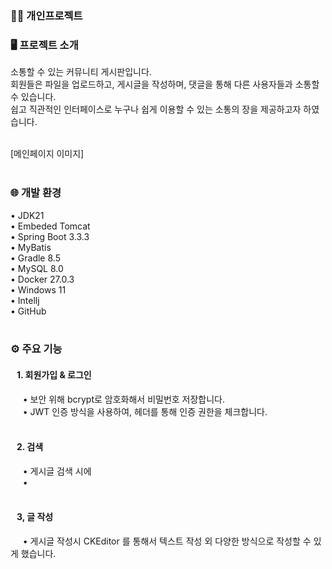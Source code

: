 ### 👩‍🚀 개인프로젝트 </br>

### 🖥️ 프로젝트 소개
소통할 수 있는 커뮤니티 게시판입니다.</br>
회원들은 파일을 업로드하고, 게시글을 작성하며, 댓글을 통해 다른 사용자들과 소통할 수 있습니다. </br>
쉽고 직관적인 인터페이스로 누구나 쉽게 이용할 수 있는 소통의 장을 제공하고자 하였습니다.
</br></br>

[메인페이지 이미지]
</br></br>

### 🌐 개발 환경
• JDK21 </br>
• Embeded Tomcat</br>
• Spring Boot 3.3.3</br>
• MyBatis</br>
• Gradle 8.5</br>
• MySQL 8.0</br>
• Docker 27.0.3</br>
• Windows 11</br>
• Intellj</br>
• GitHub </br>
</br>

### ⚙️ 주요 기능
#### &nbsp;&nbsp; 1. 회원가입 & 로그인
&nbsp;&nbsp;&nbsp;&nbsp; • 보안 위해 bcrypt로 암호화해서 비밀번호 저장합니다.</br>
&nbsp;&nbsp;&nbsp;&nbsp; • JWT 인증 방식을 사용하여, 헤더를 통해 인증 권한을 체크합니다.</br>
</br>
#### &nbsp;&nbsp; 2. 검색
&nbsp;&nbsp;&nbsp;&nbsp; • 게시글 검색 시에 </br>
&nbsp;&nbsp;&nbsp;&nbsp; • </br>
</br>
#### &nbsp;&nbsp; 3, 글 작성
&nbsp;&nbsp;&nbsp;&nbsp; • 게시글 작성시 CKEditor 를 통해서 텍스트 작성 외 다양한 방식으로 작성할 수 있게 했습니다.</br>
</br></br>



